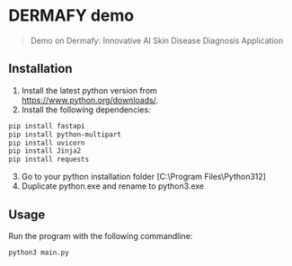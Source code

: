 # DERMAFY demo
> Demo on Dermafy: Innovative AI Skin Disease Diagnosis Application

<!-- ![](https://www.firstderm.com/wp-content/uploads/2017/01/firstderm_tm.png) -->

## Installation

1. Install the latest python version from https://www.python.org/downloads/.
2. Install the following dependencies:

```bash
pip install fastapi
pip install python-multipart
pip install uvicorn
pip install Jinja2
pip install requests
```

3. Go to your python installation folder [C:\Program Files\Python312]
4. Duplicate python.exe and rename to python3.exe

## Usage

Run the program with the following commandline:
```python
python3 main.py
```